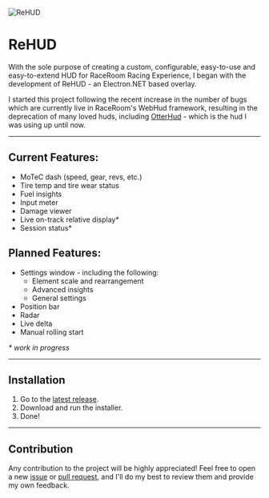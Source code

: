 ![ReHUD]((https://github.com/Yuvix25/R3E-Electron-Overlay/blob/main/wwwroot/ReHUD.png?raw=true))
# ReHUD
With the sole purpose of creating a custom, configurable, easy-to-use and easy-to-extend HUD for RaceRoom Racing Experience, I began with the development of ReHUD - an Electron.NET based overlay.

I started this project following the recent increase in the number of bugs which are currently live in RaceRoom's WebHud framework, resulting in the deprecation of many loved huds, including [OtterHud](https://forum.kw-studios.com/index.php?threads/otterhud-a-custom-webhud-with-additional-features.13152/) - which is the hud I was using up until now.

---

## Current Features:
 - MoTeC dash (speed, gear, revs, etc.)
 - Tire temp and tire wear status
 - Fuel insights
 - Input meter
 - Damage viewer
 - Live on-track relative display*
 - Session status*

## Planned Features:
 - Settings window - including the following:
    - Element scale and rearrangement
    - Advanced insights
    - General settings
 - Position bar
 - Radar
 - Live delta
 - Manual rolling start

_\* work in progress_

---

## Installation
1. Go to the [latest release](https://github.com/Yuvix25/R3E-Electron-Overlay/releases/latest).
2. Download and run the installer.
3. Done!

---

## Contribution
Any contribution to the project will be highly appreciated! Feel free to open a new [issue](https://github.com/Yuvix25/R3E-Electron-Overlay/issues/new/choose) or [pull request](https://github.com/Yuvix25/R3E-Electron-Overlay/compare), and I'll do my best to review them and provide my own feedback.
